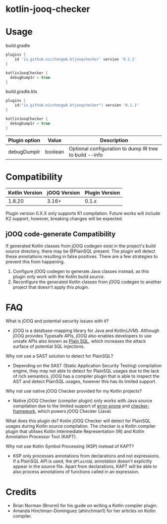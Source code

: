 # kotlin-jooq-checker

# Usage

build.gradle
```groovy
plugins {
    id 'io.github.nicchongwb.ktjooqchecker' version '0.1.1'
}

kotlinJooqChecker {
  debugDumpIr = true
}
```

build.gradle.kts
```kotlin
plugins {
    id("io.github.nicchongwb.ktjooqchecker") version "0.1.1"
}

kotlinJooqChecker {
  debugDumpIr = true
}
```

| Plugin option | Value   | Description                                            |
|---------------|---------|--------------------------------------------------------|
| debugDumpIr   | boolean | Optional configuration to dump IR tree to build --info |



# Compatibility

| Kotlin Version | jOOQ Version | Plugin Version |
|----------------|--------------|----------------|
| 1.8.20         | 3.16+        | 0.1.x          |

Plugin version 0.X.X only supports K1 compilation. Future works will include K2 support, however, breaking changes will be expected.

## jOOQ code-generate Compatibility
If generated Kotlin classes from jOOQ codegen exist in the project's build source directory, there may be @PlainSQL present. The plugin will detect these annotations resulting in false positives. There are a few strategies to prevent this from happening.

1. Configure jOOQ codegen to generate Java classes instead, as this plugin only work with the Kotlin build source.
2. Reconfigure the generated Kotlin classes from jOOQ codegen to another project that doesn't apply this plugin.


# FAQ
What is jOOQ and potential security issues with it?
- jOOQ is a database-mapping library for Java and Kotlin(JVM). Although jOOQ provides Typesafe APIs, jOOQ also enables developers to use unsafe APIs also known as [Plain SQL](https://www.jooq.org/doc/latest/manual/sql-building/plain-sql/), which increases the attack surface of potential SQL injections.

Why not use a SAST solution to detect for PlainSQL?
- Depending on the SAST (Static Application Security Testing) compilation engine, they may not able to detect for PlainSQL usages due to the lack of rich semantics. jOOQ has a compiler plugin that is able to inspect the AST and detect PlainSQL usages, however this has its limited support.

Why not use native jOOQ Checker provided for my Kotlin projects?
- Native jOOQ Checker (compiler plugin) only works with Java source compilation due to the limited support of [error-prone](https://github.com/google/error-prone) and [checker-framework](https://github.com/typetools/checker-framework), which powers jOOQ Checker (Java).

What does this plugin do?
Kotlin jOOQ Checker will detect for PlainSQL usages during Kotlin source compilation. The checker is a Kotlin compiler plugin that utilises Kotlin Intermediate Representation (IR) and Kotlin Annotation Processor Tool (KAPT).

Why not use Kotlin Symbol Processing (KSP) instead of KAPT?
- KSP only processes annotations from declarations and not expressions. If a PlainSQL API is used, the `@PlainSQL` annotation doesn't explicitly appear in the source file. Apart from declarations, KAPT will be able to also process annotations of functions called in an expression.

# Credits
- Brian Norman (Bnorm) for his guide on writing a Kotlin compiler plugin.
- Amanda Hinchman-Dominguez (ahinchman1) for her articles on Kotlin compiler.
